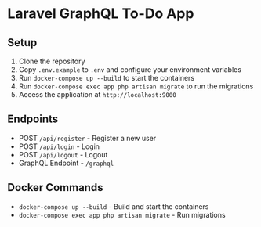 # Laravel GraphQL To-Do App

## Setup

1. Clone the repository
2. Copy `.env.example` to `.env` and configure your environment variables
3. Run `docker-compose up --build` to start the containers
4. Run `docker-compose exec app php artisan migrate` to run the migrations
5. Access the application at `http://localhost:9000`

## Endpoints

- POST `/api/register` - Register a new user
- POST `/api/login` - Login
- POST `/api/logout` - Logout
- GraphQL Endpoint - `/graphql`

## Docker Commands

- `docker-compose up --build` - Build and start the containers
- `docker-compose exec app php artisan migrate` - Run migrations
